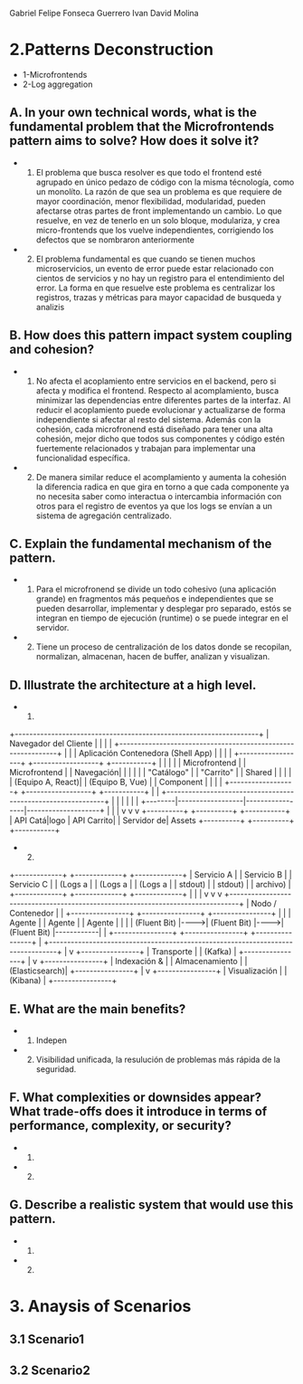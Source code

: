 Gabriel Felipe Fonseca Guerrero
Ivan David Molina
# 2.Patterns Deconstruction
- 1-Microfrontends 
- 2-Log aggregation
## A. In your own technical words, what is the fundamental problem that the Microfrontends pattern aims to solve? How does it solve it?
- 1) El problema que busca resolver es que todo el frontend esté agrupado en único pedazo de código con la misma técnología, como un monolíto. La razón de que sea un problema es que requiere de mayor coordinación, menor flexibilidad, modularidad, pueden afectarse otras partes de front implementando un cambio. Lo que resuelve, en vez de tenerlo en un solo bloque, modulariza, y crea micro-frontends que los vuelve independientes, corrigiendo los defectos que se nombraron anteriormente
- 2) El problema fundamental es que cuando se tienen muchos microservicios, un evento de error puede estar relacionado con cientos de servicios y no hay un registro para el entendimiento del error. La forma en que resuelve este problema es centralizar los registros, trazas y métricas para mayor capacidad de busqueda y analizis 
## B. How does this pattern impact system coupling and cohesion? 
- 1) No afecta el acoplamiento entre servicios en el backend, pero si afecta y modifica el frontend. Respecto al acomplamiento, busca minimizar las dependencias entre diferentes partes de la interfaz. Al reducir el acoplamiento puede evolucionar y actualizarse de forma independiente si afectar al resto del sistema. Además con la cohesión, cada microfronend está diseñado para tener una alta cohesión, mejor dicho que todos sus componentes y código estén fuertemente relacionados y trabajan para implementar una funcionalidad específica.
- 2) De manera similar reduce el acomplamiento y aumenta la cohesión la diferencia radica en que gira en torno a que cada componente ya no necesita saber como interactua o intercambia información con otros para el registro de eventos ya que los logs se envían a un sistema de agregación centralizado.
## C. Explain the fundamental mechanism of the pattern.
- 1) Para el microfronend se divide un todo cohesivo (una aplicación grande) en fragmentos más pequeños e independientes que se pueden desarrollar, implementar y desplegar pro separado, estós se integran en tiempo de ejecución (runtime) o se puede integrar en el servidor.
- 2) Tiene un proceso de centralización de los datos donde se recopilan, normalizan, almacenan, hacen de buffer, analizan y visualizan.
## D. Illustrate the architecture at a high level. 
- 1) 
+-------------------------------------------------------------------+
|                          Navegador del Cliente                    |
|                                                                   |
|  +-------------------------------------------------------------+  |
|  |                    Aplicación Contenedora (Shell App)       |  |
|  |  +------------------+  +------------------+  +-----------+  |  |
|  |  |  Microfrontend   |  |  Microfrontend   |  | Navegación|  |  |
|  |  |     "Catálogo"   |  |   "Carrito"      |  |  Shared   |  |
|  |  | (Equipo A, React)|  | (Equipo B, Vue)  |  | Component |  |
|  |  +------------------+  +------------------+  +-----------+  |
|  +-------------------------------------------------------------+  |
|        |                  |                 |                    |
+--------|------------------|-----------------|--------------------+
         |                  |                 |
         v                  v                 v
    +----------+       +----------+      +-----------+
    | API Catá|logo   | API Carrito|    | Servidor de| Assets
    +----------+       +----------+      +-----------+
- 2) 
+-------------+     +-------------+     +-------------+
|  Servicio A |     |  Servicio B |     |  Servicio C |
|  (Logs a    |     |  (Logs a    |     |  (Logs a    |
|   stdout)   |     |   stdout)   |     |   archivo)  |
+-------------+     +-------------+     +-------------+
       |                    |                    |
       v                    v                    v
+--------------------------------------------------------------------------------+
|                          Nodo / Contenedor                                    |
|  +----------------+     +----------------+     +----------------+             |
|  |   Agente       |     |   Agente       |     |   Agente       |             |
|  |  (Fluent Bit)  |---->|  (Fluent Bit)  |---->|  (Fluent Bit)  |------------|
|  +----------------+     +----------------+     +----------------+             |
+--------------------------------------------------------------------------------+
                                       |
                                       v
                              +----------------+
                              |   Transporte   |
                              |    (Kafka)     |
                              +----------------+
                                       |
                                       v
                              +----------------+
                              |  Indexación &  |
                              | Almacenamiento |
                              | (Elasticsearch)|
                              +----------------+
                                       |
                                       v
                              +----------------+
                              | Visualización  |
                              |    (Kibana)    |
                              +----------------+
## E. What are the main benefits? 
- 1) Indepen
- 2) Visibilidad unificada, la resulución de problemas más rápida de la seguridad.
## F. What complexities or downsides appear? What trade-offs does it introduce in terms of performance, complexity, or security? 
- 1) 
- 2) 
## G. Describe a realistic system that would use this pattern. 
- 1) 
- 2) 
# 3. Anaysis of Scenarios
## 3.1 Scenario1 
## 3.2 Scenario2

